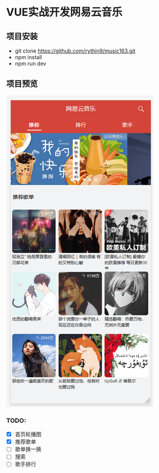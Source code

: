 # VUE实战开发网易云音乐


## 项目安装
- git clone https://github.com/rythin9/music163.git
- npm install
- npm run dev

## 项目预览
![](preview1.png)


### TODO:

- [x] 首页轮播图
- [x] 推荐歌单
- [ ] 歌单换一换
- [ ] 搜索
- [ ] 歌手排行